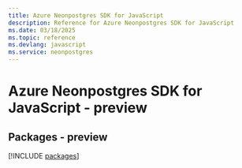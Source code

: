 ```yaml
---
title: Azure Neonpostgres SDK for JavaScript
description: Reference for Azure Neonpostgres SDK for JavaScript
ms.date: 03/18/2025
ms.topic: reference
ms.devlang: javascript
ms.service: neonpostgres
---
```

# Azure Neonpostgres SDK for JavaScript - preview
## Packages - preview
[!INCLUDE [packages](neonpostgres-index.md)]